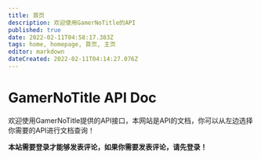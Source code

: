 ```yaml
---
title: 首页
description: 欢迎使用GamerNoTitle的API
published: true
date: 2022-02-11T04:58:17.383Z
tags: home, homepage, 首页, 主页
editor: markdown
dateCreated: 2022-02-11T04:14:27.076Z
---
```


# GamerNoTitle API Doc
欢迎使用GamerNoTitle提供的API接口，本网站是API的文档，你可以从左边选择你需要的API进行文档查询！

**本站需要登录才能够发表评论，如果你需要发表评论，请先登录！**

<script async src="https://pagead2.googlesyndication.com/pagead/js/adsbygoogle.js?client=ca-pub-5864391143249049"
     crossorigin="anonymous"></script>
<ins class="adsbygoogle"
     style="display:block"
     data-ad-format="fluid"
     data-ad-layout-key="-6t+ed+2i-1n-4w"
     data-ad-client="ca-pub-5864391143249049"
     data-ad-slot="2292095615"></ins>
<script>
     (adsbygoogle = window.adsbygoogle || []).push({});
</script>